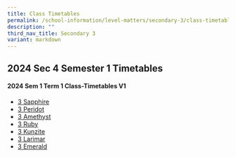 ```yaml
---
title: Class Timetables
permalink: /school-information/level-matters/secondary-3/class-timetables/
description: ""
third_nav_title: Secondary 3
variant: markdown
---
```

## 2024 Sec 4 Semester 1 Timetables

#### 2024 Sem 1 Term 1 Class-Timetables V1

*   <a target="_blank" href="/files/Class%20Timetables/2024_Term1_v1/2024_SEM1_S3S_TT_V1.pdf">3 Sapphire</a>
*   <a target="_blank" href="/files/Class%20Timetables/2024_Term1_v1/2024_SEM1_S3P_TT_V1.pdf">3 Peridot</a>
*   <a target="_blank" href="/files/Class%20Timetables/2024_Term1_v1/2024_SEM1_S3A_TT_V1.pdf">3 Amethyst</a>
*   <a target="_blank" href="/files/Class%20Timetables/2024_Term1_v1/2024_SEM1_S3R_TT_V1.pdf">3 Ruby</a>
*   <a target="_blank" href="/files/Class%20Timetables/2024_Term1_v1/2024_SEM1_S3K_TT_V1.pdf">3 Kunzite</a>
*   <a target="_blank" href="/files/Class%20Timetables/2024_Term1_v1/2024_SEM1_S3L_TT_V1.pdf">3 Larimar</a>
*   <a target="_blank" href="/files/Class%20Timetables/2024_Term1_v1/2024_SEM1_S3E_TT_V1.pdf">3 Emerald</a>